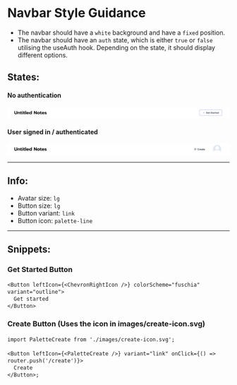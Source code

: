 # Navbar Style Guidance

- The navbar should have a `white` background and have a `fixed` position.
- The navbar should have an `auth` state, which is either `true` or `false` utilising the useAuth hook. Depending on the state, it should display different options.

## States:

#### No authentication

![Navbar-no-auth](../images/navbar-no-auth.png)

#### User signed in / authenticated

![Navbar-with-auth](../images/navbar-authed.png)

---

## Info:

- Avatar size: `lg`
- Button size: `lg`
- Button variant: `link`
- Button icon: `palette-line`

---

## Snippets:

### Get Started Button

```tsx
<Button leftIcon={<ChevronRightIcon />} colorScheme="fuschia" variant="outline">
  Get started
</Button>
```

### Create Button (Uses the icon in images/create-icon.svg)

```tsx
import PaletteCreate from './images/create-icon.svg';

<Button leftIcon={<PaletteCreate />} variant="link" onClick={() => router.push('/create')}>
  Create
</Button>;
```
